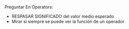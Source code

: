Preguntar
En Operators:
- RESPASAR SIGNIFICADO del valor medio esperado
- Mirar si siempre se puede ver la función de un operador
